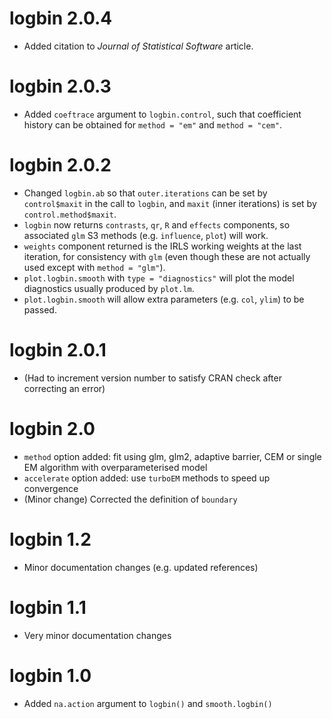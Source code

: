 # logbin 2.0.4

* Added citation to _Journal of Statistical Software_ article.

# logbin 2.0.3

* Added `coeftrace` argument to `logbin.control`, such that coefficient history can be obtained for `method = "em"` and `method = "cem"`.

# logbin 2.0.2

* Changed `logbin.ab` so that `outer.iterations` can be set by `control$maxit` in the call to `logbin`, and `maxit` (inner iterations) is set by `control.method$maxit`.
* `logbin` now returns `contrasts`, `qr`, `R` and `effects` components, so associated `glm` S3 methods (e.g. `influence`, `plot`) will work.
* `weights` component returned is the IRLS working weights at the last iteration, for consistency with `glm` (even though these are not actually used except with `method = "glm"`).
* `plot.logbin.smooth` with `type = "diagnostics"` will plot the model diagnostics usually produced by `plot.lm`.
* `plot.logbin.smooth` will allow extra parameters (e.g. `col`, `ylim`) to be passed.

# logbin 2.0.1

* (Had to increment version number to satisfy CRAN check after correcting an error)

# logbin 2.0

* `method` option added: fit using glm, glm2, adaptive barrier, CEM or single EM algorithm with overparameterised model
* `accelerate` option added: use `turboEM` methods to speed up convergence
* (Minor change) Corrected the definition of `boundary` 

# logbin 1.2

* Minor documentation changes (e.g. updated references)

# logbin 1.1

* Very minor documentation changes

# logbin 1.0

* Added `na.action` argument to `logbin()` and `smooth.logbin()`